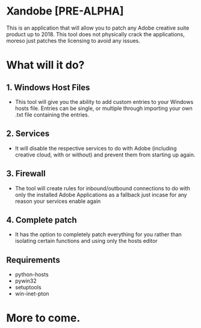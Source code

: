 # Xandobe [PRE-ALPHA]
This is an application that will allow you to patch any Adobe creative suite product up to 2018. This tool does not physically crack the applications, moreso just patches the licensing to avoid any issues.
# What will it do?
## **1. Windows Host Files**
  - This tool will give you the ability to add custom entries to your Windows hosts file. Entries can be single, or multiple        through importing your own .txt file containing the entries. 

## **2. Services**
  - It will disable the respective services to do with Adobe (including creative cloud, with or without) and prevent them from starting up again.

## **3. Firewall**
  - The tool will create rules for inbound/outbound connections to do with only the installed Adobe Applications as a fallback just incase for any reason your services enable again

## **4. Complete patch**
  - It has the option to completely patch everything for you rather than isolating certain functions and using only the hosts editor

## Requirements
  - python-hosts
  - pywin32
  - setuptools
  - win-inet-pton
# More to come.
